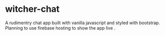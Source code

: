 # witcher-chat
A rudimentry chat app built with vanilla javascript and styled with bootstrap. Planning to use firebase hosting to show the app live
.
